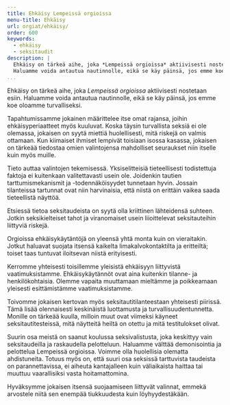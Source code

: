 ```yaml
---
title: Ehkäisy Lempeissä orgioissa
menu-title: Ehkäisy
url: orgiat/ehkäisy/
order: 600
keywords:
  - ehkäisy
  - seksitaudit
description: |
  Ehkäisy on tärkeä aihe, joka *Lempeissä orgioissa* aktiivisesti nostetaan esiin.
  Haluamme voida antautua nautinnolle, eikä se käy päinsä, jos emme koe oloamme turvalliseksi.
...
```

Ehkäisy on tärkeä aihe, joka *Lempeissä orgioissa* aktiivisesti nostetaan esiin.
Haluamme voida antautua nautinnolle, eikä se käy päinsä, jos emme koe oloamme turvalliseksi.

Tapahtumissamme jokainen määrittelee itse omat rajansa, joihin ehkäisyperiaatteet myös kuuluvat.
Koska täysin turvallista seksiä ei ole olemassa, jokaisen on syytä miettiä huolellisesti, mitä riskejä on valmis ottamaan.
Kun kiimaiset ihmiset lempivät toisiaan isossa kasassa, jokaisen on tärkeää tiedostaa omien valintojensa mahdolliset seuraukset niin itselle kuin myös muille.

Tieto auttaa valintojen tekemisessä.
Yksiselitteisiä tieteellisesti todistettuja faktoja ei kuitenkaan valitettavasti usein ole.
Joidenkin tautien tarttumismekanismit ja -todennäköisyydet tunnetaan hyvin.
Jossain tilanteissa tartunnat ovat niin harvinaisia, että niistä on erittäin vaikea saada tieteellistä näyttöä.

Etsiessä tietoa seksitaudeista on syytä olla kriittinen lähteidensä suhteen.
Jotkin seksikielteiset tahot ja viranomaiset usein liioittelevat seksitauteihin liittyviä riskejä.

Orgioissa ehkäisykäytäntöjä on yleensä yhtä monta kuin on vieraitakin.
Jotkut haluavat suojata itsensä kaikelta limakalvokontaktilta ja eritteiltä;
toiset taas tuntuvat iloitsevan niistä erityisesti.

Kerromme yhteisesti toisillemme yleisistä ehkäisyyn liittyvistä vaatimuksistamme.
Ehkäisykäytännöt ovat aina kuitenkin tilanne- ja henkilökohtaisia.
Olemme vapaita muuttamaan mieltämme ja poikkeamaan yleisesti esittämistämme vaatimuksistamme.

Toivomme jokaisen kertovan myös seksitautitilanteestaan yhteisesti piirissä.
Tämä lisää olennaisesti keskinäistä luottamusta ja turvallisuudentunnetta.
Monille on tärkeää kuulla, milloin muut ovat viimeksi käyneet seksitautitesteissä, mitä näytteitä heiltä on otettu ja mitä testitulokset olivat.

Suurin osa meistä on saanut koulussa seksivalistusta, joka keskittyy vain seksitaudeilla ja raskaudella pelotteluun.
Haluamme välttää demonisointia ja pelottelua Lempeissä orgioissa.
Voimme olla huolellisia olematta ahdistuneita.
Totuus myös on, että suuri osa seksissä tarttuvista taudeista on parannettavissa, ei aiheuta kantajalleen kuin väliaikaista haittaa tai muuttuu vaarallisiksi vasta hoitamattomina.

Hyväksymme jokaisen itsensä suojaamiseen liittyvät valinnat, emmekä arvostele niitä sen enempää tiukkuudesta kuin löyhyydestäkään.
